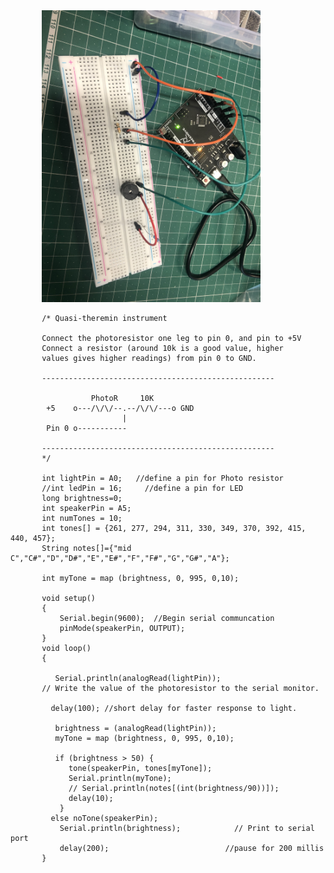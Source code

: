 <img src="Theremin.jpg" width="350" style="horizontal-align:middle;margin:0px 50px">

           /* Quasi-theremin instrument

           Connect the photoresistor one leg to pin 0, and pin to +5V
           Connect a resistor (around 10k is a good value, higher
           values gives higher readings) from pin 0 to GND.

           ----------------------------------------------------

                      PhotoR     10K
            +5    o---/\/\/--.--/\/\/---o GND
                             |
            Pin 0 o-----------

           ----------------------------------------------------
           */

           int lightPin = A0;   //define a pin for Photo resistor
           //int ledPin = 16;     //define a pin for LED
           long brightness=0;
           int speakerPin = A5;
           int numTones = 10;
           int tones[] = {261, 277, 294, 311, 330, 349, 370, 392, 415, 440, 457};
           String notes[]={"mid C","C#","D","D#","E","E#","F","F#","G","G#","A"};

           int myTone = map (brightness, 0, 995, 0,10);

           void setup()
           {
               Serial.begin(9600);  //Begin serial communcation
               pinMode(speakerPin, OUTPUT);
           }
           void loop()
           {

              Serial.println(analogRead(lightPin));
           // Write the value of the photoresistor to the serial monitor.

             delay(100); //short delay for faster response to light.

              brightness = (analogRead(lightPin));
              myTone = map (brightness, 0, 995, 0,10);

              if (brightness > 50) {
                 tone(speakerPin, tones[myTone]);
                 Serial.println(myTone);
                 // Serial.println(notes[(int(brightness/90))]);
                 delay(10);
               }
             else noTone(speakerPin);
               Serial.println(brightness);            // Print to serial port
               delay(200);                          //pause for 200 millis
           }
